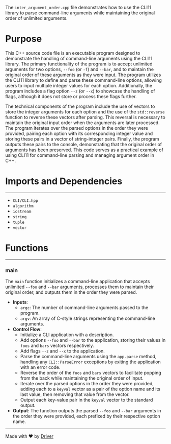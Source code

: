 <!--------------------------------------------------------------------------------->
<!-- IMPORTANT: This file is auto-generated by Driver (https://driver.ai). -------->
<!-- Manual edits may be overwritten on future commits. --------------------------->
<!--------------------------------------------------------------------------------->

The `inter_argument_order.cpp` file demonstrates how to use the CLI11 library to parse command-line arguments while maintaining the original order of unlimited arguments.

# Purpose
This C++ source code file is an executable program designed to demonstrate the handling of command-line arguments using the CLI11 library. The primary functionality of the program is to accept unlimited arguments for two options, `--foo` (or `-f`) and `--bar`, and to maintain the original order of these arguments as they were input. The program utilizes the CLI11 library to define and parse these command-line options, allowing users to input multiple integer values for each option. Additionally, the program includes a flag option `--z` (or `--x`) to showcase the handling of flags, although it does not store or process these flags further.

The technical components of the program include the use of vectors to store the integer arguments for each option and the use of the `std::reverse` function to reverse these vectors after parsing. This reversal is necessary to maintain the original input order when the arguments are later processed. The program iterates over the parsed options in the order they were provided, pairing each option with its corresponding integer value and storing these pairs in a vector of string-integer pairs. Finally, the program outputs these pairs to the console, demonstrating that the original order of arguments has been preserved. This code serves as a practical example of using CLI11 for command-line parsing and managing argument order in C++.
# Imports and Dependencies

---
- `CLI/CLI.hpp`
- `algorithm`
- `iostream`
- `string`
- `tuple`
- `vector`


# Functions

---
### main<!-- {{#callable:main}} -->
The `main` function initializes a command-line application that accepts unlimited `--foo` and `--bar` arguments, processes them to maintain their original order, and outputs them in the order they were parsed.
- **Inputs**:
    - `argc`: The number of command-line arguments passed to the program.
    - `argv`: An array of C-style strings representing the command-line arguments.
- **Control Flow**:
    - Initialize a CLI application with a description.
    - Add options `--foo` and `--bar` to the application, storing their values in `foos` and `bars` vectors respectively.
    - Add flags `--z` and `--x` to the application.
    - Parse the command-line arguments using the `app.parse` method, handling any `CLI::ParseError` exceptions by exiting the application with an error code.
    - Reverse the order of the `foos` and `bars` vectors to facilitate popping from the back while maintaining the original order of input.
    - Iterate over the parsed options in the order they were provided, adding each to a `keyval` vector as a pair of the option name and its last value, then removing that value from the vector.
    - Output each key-value pair in the `keyval` vector to the standard output.
- **Output**: The function outputs the parsed `--foo` and `--bar` arguments in the order they were provided, each prefixed by their respective option name.



---
Made with ❤️ by [Driver](https://www.driver.ai/)